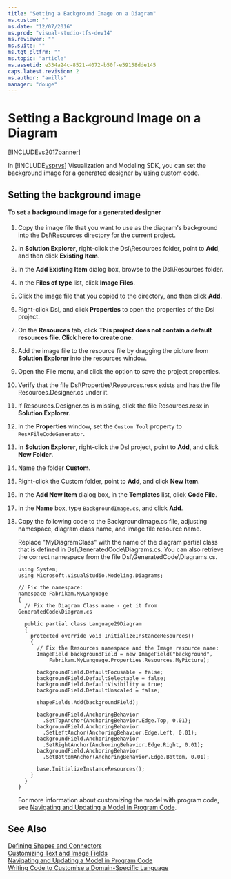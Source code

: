 ```yaml
---
title: "Setting a Background Image on a Diagram"
ms.custom: ""
ms.date: "12/07/2016"
ms.prod: "visual-studio-tfs-dev14"
ms.reviewer: ""
ms.suite: ""
ms.tgt_pltfrm: ""
ms.topic: "article"
ms.assetid: e334a24c-8521-4072-b50f-e59158dde145
caps.latest.revision: 2
ms.author: "awills"
manager: "douge"
---
```

# Setting a Background Image on a Diagram
[!INCLUDE[vs2017banner](../code-quality/includes/vs2017banner.md)]

In [!INCLUDE[vsprvs](../code-quality/includes/vsprvs_md.md)] Visualization and Modeling SDK, you can set the background image for a generated designer by using custom code.  
  
## Setting the background image  
  
#### To set a background image for a generated designer  
  
1.  Copy the image file that you want to use as the diagram's background into the Dsl\Resources directory for the current project.  
  
2.  In **Solution Explorer**, right-click the Dsl\Resources folder, point to **Add**, and then click **Existing Item**.  
  
3.  In the **Add Existing Item** dialog box, browse to the Dsl\Resources folder.  
  
4.  In the **Files of type** list, click **Image Files**.  
  
5.  Click the image file that you copied to the directory, and then click **Add**.  
  
6.  Right-click Dsl, and click **Properties** to open the properties of the Dsl project.  
  
7.  On the **Resources** tab, click **This project does not contain a default resources file. Click here to create one.**  
  
8.  Add the image file to the resource file by dragging the picture from **Solution Explorer** into the resources window.  
  
9. Open the File menu, and click the option to save the project properties.  
  
10. Verify that the file Dsl\Properties\Resources.resx exists and has the file Resources.Designer.cs under it.  
  
11. If Resources.Designer.cs is missing, click the file Resources.resx in **Solution Explorer**.  
  
12. In the **Properties** window, set the `Custom Tool` property to `ResXFileCodeGenerator`.  
  
13. In **Solution Explorer**, right-click the Dsl project, point to **Add**, and click **New Folder**.  
  
14. Name the folder **Custom**.  
  
15. Right-click the Custom folder, point to **Add**, and click **New Item**.  
  
16. In the **Add New Item** dialog box, in the **Templates** list, click **Code File**.  
  
17. In the **Name** box, type `BackgroundImage.cs`, and click **Add**.  
  
18. Copy the following code to the BackgroundImage.cs file, adjusting namespace, diagram class name, and image file resource name.  
  
     Replace "MyDiagramClass" with the name of the diagram partial class that is defined in Dsl\GeneratedCode\Diagrams.cs. You can also retrieve the correct namespace from the file Dsl\GeneratedCode\Diagrams.cs.  
  
    ```  
    using System;  
    using Microsoft.VisualStudio.Modeling.Diagrams;  
  
    // Fix the namespace:  
    namespace Fabrikam.MyLanguage  
    {  
      // Fix the Diagram Class name - get it from GeneratedCode\Diagram.cs  
  
      public partial class Language29Diagram  
      {  
        protected override void InitializeInstanceResources()  
        {  
          // Fix the Resources namespace and the Image resource name:  
          ImageField backgroundField = new ImageField("background",  
              Fabrikam.MyLanguage.Properties.Resources.MyPicture);  
  
          backgroundField.DefaultFocusable = false;  
          backgroundField.DefaultSelectable = false;  
          backgroundField.DefaultVisibility = true;  
          backgroundField.DefaultUnscaled = false;  
  
          shapeFields.Add(backgroundField);  
  
          backgroundField.AnchoringBehavior  
            .SetTopAnchor(AnchoringBehavior.Edge.Top, 0.01);  
          backgroundField.AnchoringBehavior  
            .SetLeftAnchor(AnchoringBehavior.Edge.Left, 0.01);  
          backgroundField.AnchoringBehavior  
            .SetRightAnchor(AnchoringBehavior.Edge.Right, 0.01);  
          backgroundField.AnchoringBehavior  
            .SetBottomAnchor(AnchoringBehavior.Edge.Bottom, 0.01);  
  
          base.InitializeInstanceResources();  
        }  
      }  
    }  
    ```  
  
     For more information about customizing the model with program code, see [Navigating and Updating a Model in Program Code](../modeling/navigating-and-updating-a-model-in-program-code.md).  
  
## See Also  
 [Defining Shapes and Connectors](../modeling/defining-shapes-and-connectors.md)   
 [Customizing Text and Image Fields](../modeling/customizing-text-and-image-fields.md)   
 [Navigating and Updating a Model in Program Code](../modeling/navigating-and-updating-a-model-in-program-code.md)   
 [Writing Code to Customise a Domain-Specific Language](../modeling/writing-code-to-customise-a-domain-specific-language.md)